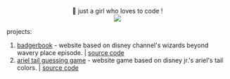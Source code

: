 <p align="center">
  💜 just a girl who loves to code !
  <br>
  <img style="margin: auto;" src="https://encrypted-tbn0.gstatic.com/images?q=tbn:ANd9GcT6XRZsRsMtRa775kJ1Ar6bTdaQOU-weofBEQ&s">
</p>

projects:
1. [badgerbook](https://avrilpiera.github.io/BadgerBook) - website based on disney channel's wizards beyond wavery place episode. | [source code](https://github.com/avrilpiera/avrilpiera.github.io/tree/main/BadgerBook)
3. [ariel tail guessing game](https://avrilpiera.github.io/Ariel%20Tail%20Color%20Game) - website game based on disney jr.'s ariel's tail colors. | [source code](https://github.com/avrilpiera/disney-jrs-ariel-tail-color-game)

